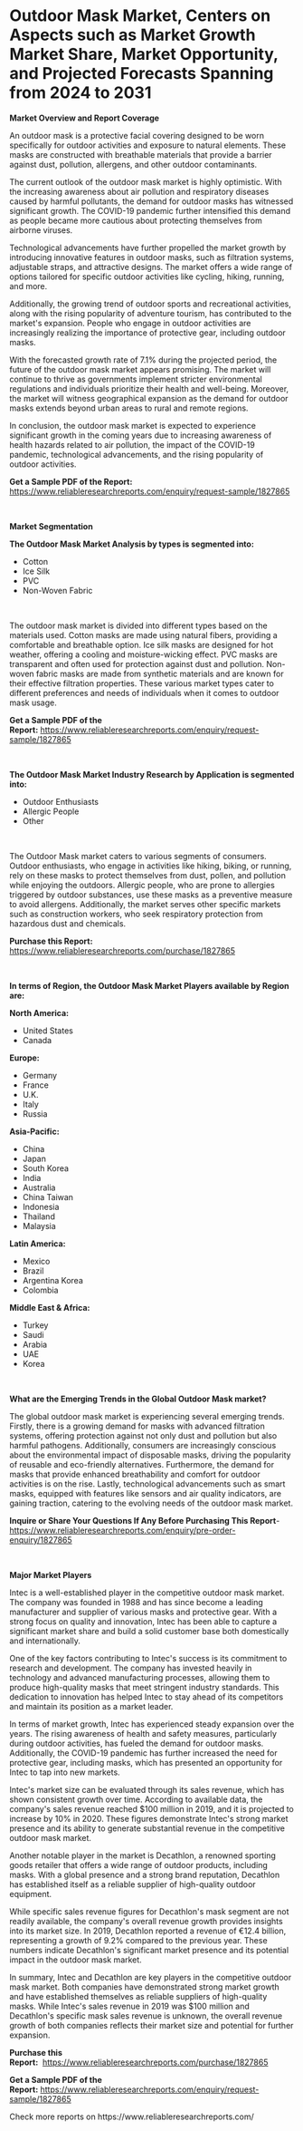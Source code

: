 <p><h1>Outdoor Mask Market, Centers on Aspects such as Market Growth Market Share, Market Opportunity, and Projected Forecasts Spanning from 2024 to 2031</h1></p><p><strong>Market Overview and Report Coverage</strong></p>
<p><p>An outdoor mask is a protective facial covering designed to be worn specifically for outdoor activities and exposure to natural elements. These masks are constructed with breathable materials that provide a barrier against dust, pollution, allergens, and other outdoor contaminants.</p><p>The current outlook of the outdoor mask market is highly optimistic. With the increasing awareness about air pollution and respiratory diseases caused by harmful pollutants, the demand for outdoor masks has witnessed significant growth. The COVID-19 pandemic further intensified this demand as people became more cautious about protecting themselves from airborne viruses.</p><p>Technological advancements have further propelled the market growth by introducing innovative features in outdoor masks, such as filtration systems, adjustable straps, and attractive designs. The market offers a wide range of options tailored for specific outdoor activities like cycling, hiking, running, and more.</p><p>Additionally, the growing trend of outdoor sports and recreational activities, along with the rising popularity of adventure tourism, has contributed to the market's expansion. People who engage in outdoor activities are increasingly realizing the importance of protective gear, including outdoor masks.</p><p>With the forecasted growth rate of 7.1% during the projected period, the future of the outdoor mask market appears promising. The market will continue to thrive as governments implement stricter environmental regulations and individuals prioritize their health and well-being. Moreover, the market will witness geographical expansion as the demand for outdoor masks extends beyond urban areas to rural and remote regions.</p><p>In conclusion, the outdoor mask market is expected to experience significant growth in the coming years due to increasing awareness of health hazards related to air pollution, the impact of the COVID-19 pandemic, technological advancements, and the rising popularity of outdoor activities.</p></p>
<p><strong>Get a Sample PDF of the Report:</strong> <a href="https://www.reliableresearchreports.com/enquiry/request-sample/1827865">https://www.reliableresearchreports.com/enquiry/request-sample/1827865</a></p>
<p>&nbsp;</p>
<p><strong>Market Segmentation</strong></p>
<p><strong>The Outdoor Mask Market Analysis by types is segmented into:</strong></p>
<p><ul><li>Cotton</li><li>Ice Silk</li><li>PVC</li><li>Non-Woven Fabric</li></ul></p>
<p>&nbsp;</p>
<p><p>The outdoor mask market is divided into different types based on the materials used. Cotton masks are made using natural fibers, providing a comfortable and breathable option. Ice silk masks are designed for hot weather, offering a cooling and moisture-wicking effect. PVC masks are transparent and often used for protection against dust and pollution. Non-woven fabric masks are made from synthetic materials and are known for their effective filtration properties. These various market types cater to different preferences and needs of individuals when it comes to outdoor mask usage.</p></p>
<p><strong>Get a Sample PDF of the Report:</strong>&nbsp;<a href="https://www.reliableresearchreports.com/enquiry/request-sample/1827865">https://www.reliableresearchreports.com/enquiry/request-sample/1827865</a></p>
<p>&nbsp;</p>
<p><strong>The Outdoor Mask Market Industry Research by Application is segmented into:</strong></p>
<p><ul><li>Outdoor Enthusiasts</li><li>Allergic People</li><li>Other</li></ul></p>
<p>&nbsp;</p>
<p><p>The Outdoor Mask market caters to various segments of consumers. Outdoor enthusiasts, who engage in activities like hiking, biking, or running, rely on these masks to protect themselves from dust, pollen, and pollution while enjoying the outdoors. Allergic people, who are prone to allergies triggered by outdoor substances, use these masks as a preventive measure to avoid allergens. Additionally, the market serves other specific markets such as construction workers, who seek respiratory protection from hazardous dust and chemicals.</p></p>
<p><strong>Purchase this Report:</strong>&nbsp; <a href="https://www.reliableresearchreports.com/purchase/1827865">https://www.reliableresearchreports.com/purchase/1827865</a></p>
<p>&nbsp;</p>
<p><strong>In terms of Region, the Outdoor Mask Market Players available by Region are:</strong></p>
<p>
    <p> <strong> North America: </strong>
        <ul>
            <li>United States</li>
            <li>Canada</li>
        </ul>
        </p> 
    <p> <strong> Europe: </strong>
        <ul>
            <li>Germany</li>
            <li>France</li>
            <li>U.K.</li>
            <li>Italy</li>
            <li>Russia</li>
        </ul>
        </p> 
    <p> <strong> Asia-Pacific: </strong>
        <ul>
            <li>China</li>
            <li>Japan</li>
            <li>South Korea</li>
            <li>India</li>
            <li>Australia</li>
            <li>China Taiwan</li>
            <li>Indonesia</li>
            <li>Thailand</li>
            <li>Malaysia</li>
        </ul>
        </p> 
    <p> <strong> Latin America: </strong>
        <ul>
            <li>Mexico</li>
            <li>Brazil</li>
            <li>Argentina Korea</li>
            <li>Colombia</li>
        </ul>
        </p> 
    <p> <strong> Middle East & Africa: </strong>
        <ul>
            <li>Turkey</li>
            <li>Saudi</li>
            <li>Arabia</li>
            <li>UAE</li>
            <li>Korea</li>
        </ul>
    </p>
    </p>
<p>&nbsp;</p>
<p><strong>What are the Emerging Trends in the Global Outdoor Mask market?</strong></p>
<p><p>The global outdoor mask market is experiencing several emerging trends. Firstly, there is a growing demand for masks with advanced filtration systems, offering protection against not only dust and pollution but also harmful pathogens. Additionally, consumers are increasingly conscious about the environmental impact of disposable masks, driving the popularity of reusable and eco-friendly alternatives. Furthermore, the demand for masks that provide enhanced breathability and comfort for outdoor activities is on the rise. Lastly, technological advancements such as smart masks, equipped with features like sensors and air quality indicators, are gaining traction, catering to the evolving needs of the outdoor mask market.</p></p>
<p><strong>Inquire or Share Your Questions If Any Before Purchasing This Report</strong>- <a href="https://www.reliableresearchreports.com/enquiry/pre-order-enquiry/1827865">https://www.reliableresearchreports.com/enquiry/pre-order-enquiry/1827865</a></p>
<p>&nbsp;</p>
<p><strong>Major Market Players</strong></p>
<p><p>Intec is a well-established player in the competitive outdoor mask market. The company was founded in 1988 and has since become a leading manufacturer and supplier of various masks and protective gear. With a strong focus on quality and innovation, Intec has been able to capture a significant market share and build a solid customer base both domestically and internationally.</p><p>One of the key factors contributing to Intec's success is its commitment to research and development. The company has invested heavily in technology and advanced manufacturing processes, allowing them to produce high-quality masks that meet stringent industry standards. This dedication to innovation has helped Intec to stay ahead of its competitors and maintain its position as a market leader.</p><p>In terms of market growth, Intec has experienced steady expansion over the years. The rising awareness of health and safety measures, particularly during outdoor activities, has fueled the demand for outdoor masks. Additionally, the COVID-19 pandemic has further increased the need for protective gear, including masks, which has presented an opportunity for Intec to tap into new markets.</p><p>Intec's market size can be evaluated through its sales revenue, which has shown consistent growth over time. According to available data, the company's sales revenue reached $100 million in 2019, and it is projected to increase by 10% in 2020. These figures demonstrate Intec's strong market presence and its ability to generate substantial revenue in the competitive outdoor mask market.</p><p>Another notable player in the market is Decathlon, a renowned sporting goods retailer that offers a wide range of outdoor products, including masks. With a global presence and a strong brand reputation, Decathlon has established itself as a reliable supplier of high-quality outdoor equipment.</p><p>While specific sales revenue figures for Decathlon's mask segment are not readily available, the company's overall revenue growth provides insights into its market size. In 2019, Decathlon reported a revenue of €12.4 billion, representing a growth of 9.2% compared to the previous year. These numbers indicate Decathlon's significant market presence and its potential impact in the outdoor mask market.</p><p>In summary, Intec and Decathlon are key players in the competitive outdoor mask market. Both companies have demonstrated strong market growth and have established themselves as reliable suppliers of high-quality masks. While Intec's sales revenue in 2019 was $100 million and Decathlon's specific mask sales revenue is unknown, the overall revenue growth of both companies reflects their market size and potential for further expansion.</p></p>
<p><strong>Purchase this Report:</strong>&nbsp;&nbsp;<a href="https://www.reliableresearchreports.com/purchase/1827865">https://www.reliableresearchreports.com/purchase/1827865</a></p>
<p></p>
<p><strong>Get a Sample PDF of the Report:</strong>&nbsp;<a href="https://www.reliableresearchreports.com/enquiry/request-sample/1827865">https://www.reliableresearchreports.com/enquiry/request-sample/1827865</a></p>
<p>Check more reports on https://www.reliableresearchreports.com/</p>